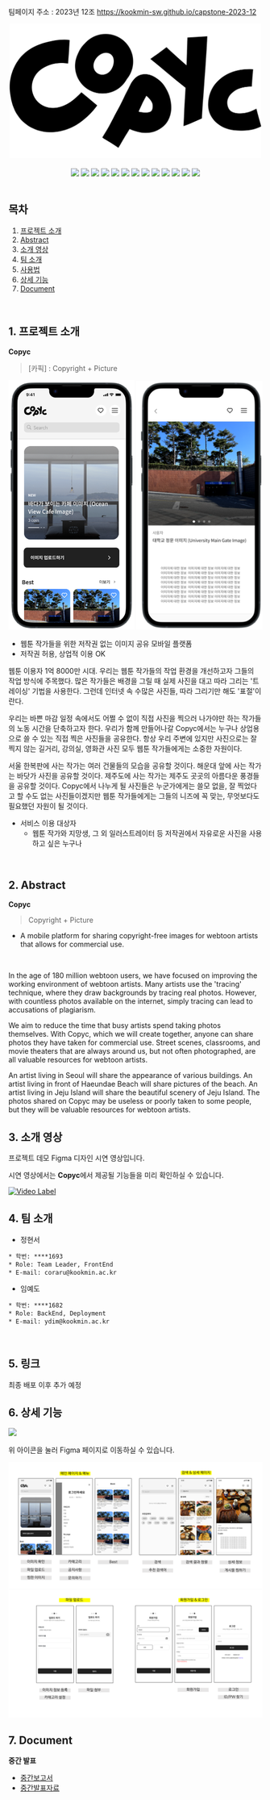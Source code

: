 팀페이지 주소 : 2023년 12조 https://kookmin-sw.github.io/capstone-2023-12
<br/>

<div align=center>   
    <img alt="main" src="img/Copyc.png" width=500>
</div>
<br/>

<div align=center>
    <img src="https://img.shields.io/badge/JavaScript-F7DF1E?style=for-the-badge&logo=JavaScript&logoColor=black">
    <img src="https://img.shields.io/badge/CSS3-1572B6?style=for-the-badge&logo=CSS3&logoColor=white">
    <img src="https://img.shields.io/badge/React-61DAFB?style=for-the-badge&logo=React&logoColor=black">
    <img src="https://img.shields.io/badge/TypeScript-3178C6?style=for-the-badge&logo=TypeScript&logoColor=white">
    <img src="https://img.shields.io/badge/Next.js-000000?style=for-the-badge&logo=Next.js&logoColor=white">
    <img src="https://img.shields.io/badge/Yarn-2C8EBB?style=for-the-badge&logo=Yarn&logoColor=white">
    <img src="https://img.shields.io/badge/Node.js-339933?style=for-the-badge&logo=Node.js&logoColor=white">
    <img src="https://img.shields.io/badge/Python-3776AB?style=for-the-badge&logo=Python&logoColor=white">
    <img src="https://img.shields.io/badge/Django-092E20?style=for-the-badge&logo=Django&logoColor=white">
    <img src="https://img.shields.io/badge/Rest-A30200?style=for-the-badge&logo=&logoColor=white">
    <img src="https://img.shields.io/badge/AWS-232F3E?style=for-the-badge&logo=AmazonAWS&logoColor=white">
    <img src="https://img.shields.io/badge/Git-F05032?style=for-the-badge&logo=Git&logoColor=white">
    <img src="https://img.shields.io/badge/GitHub-181717?style=for-the-badge&logo=GitHub&logoColor=white">
</div>
<br/>

## 목차

1. [프로젝트 소개](#1-프로젝트-소개)
2. [Abstract](#2-abstract)
3. [소개 영상](#3-소개-영상)
4. [팀 소개](#4-팀-소개)
5. [사용법](#5-사용법)
6. [상세 기능](#6-상세-기능)
7. [Document](#7-document)
<br/>

## 1. 프로젝트 소개

**Copyc**
> [카픽] : Copyright + Picture
> 
<img src="img/MainPage.png" width=250> <img src="img/InPage.png" width=250>

- 웹툰 작가들을 위한 저작권 없는 이미지 공유 모바일 플랫폼
- 저작권 허용, 상업적 이용 OK


웹툰 이용자 1억 8000만 시대.
우리는 웹툰 작가들의 작업 환경을 개선하고자 그들의 작업 방식에 주목했다.
많은 작가들은 배경을 그릴 때 실제 사진을 대고 따라 그리는 '트레이싱' 기법을 사용한다.
그런데 인터넷 속 수많은 사진들, 따라 그리기만 해도 '표절'이란다.

우리는 바쁜 마감 일정 속에서도 어쩔 수 없이 직접 사진을 찍으러 나가야만 하는 작가들의 노동 시간을 단축하고자 한다.
우리가 함께 만들어나갈 Copyc에서는 누구나 상업용으로 쓸 수 있는 직접 찍은 사진들을 공유한다.
항상 우리 주변에 있지만 사진으로는 잘 찍지 않는 길거리, 강의실, 영화관 사진 모두 웹툰 작가들에게는 소중한 자원이다.

서울 한복판에 사는 작가는 여러 건물들의 모습을 공유할 것이다.
해운대 앞에 사는 작가는 바닷가 사진을 공유할 것이다.
제주도에 사는 작가는 제주도 곳곳의 아름다운 풍경들을 공유할 것이다.
Copyc에서 나누게 될 사진들은 누군가에게는 쓸모 없을, 잘 찍었다고 할 수도 없는 사진들이겠지만 웹툰 작가들에게는 그들의 니즈에 꼭 맞는, 무엇보다도 필요했던 자원이 될 것이다.


- 서비스 이용 대상자
    - 웹툰 작가와 지망생, 그 외 일러스트레이터 등 저작권에서 자유로운 사진을 사용하고 싶은 누구나
<br/>

## 2. Abstract

**Copyc**
> Copyright + Picture
- A mobile platform for sharing copyright-free images for webtoon artists that allows for commercial use.
<br/>

In the age of 180 million webtoon users, we have focused on improving the working environment of webtoon artists. Many artists use the 'tracing' technique, where they draw backgrounds by tracing real photos. However, with countless photos available on the internet, simply tracing can lead to accusations of plagiarism.

We aim to reduce the time that busy artists spend taking photos themselves. With Copyc, which we will create together, anyone can share photos they have taken for commercial use. Street scenes, classrooms, and movie theaters that are always around us, but not often photographed, are all valuable resources for webtoon artists.

An artist living in Seoul will share the appearance of various buildings. An artist living in front of Haeundae Beach will share pictures of the beach. An artist living in Jeju Island will share the beautiful scenery of Jeju Island. The photos shared on Copyc may be useless or poorly taken to some people, but they will be valuable resources for webtoon artists.
<br/>

## 3. 소개 영상
프로젝트 데모 Figma 디자인 시연 영상입니다.

시연 영상에서는 **Copyc**에서 제공될 기능들을 미리 확인하실 수 있습니다.

[![Video Label](http://img.youtube.com/vi/vuvmn3MwAls/0.jpg)](https://youtu.be/vuvmn3MwAls)

## 4. 팀 소개

- 정현서

```
* 학번: ****1693
* Role: Team Leader, FrontEnd
* E-mail: coraru@kookmin.ac.kr
```


- 임예도

```
* 학번: ****1682
* Role: BackEnd, Deployment
* E-mail: ydim@kookmin.ac.kr
```
<br/>

## 5.  링크

최종 배포 이후 추가 예정
<br/>

## 6. 상세 기능
[<img src="https://img.shields.io/badge/Figma-F24E1E?style=for-the-badge&logo=Figma&logoColor=white">](https://www.figma.com/file/8diQISW7sASCoCX9au06pY/Untitled?node-id=0%3A1&t=eLfRtNymkIzxVkie-1)

위 아이콘을 눌러 Figma 페이지로 이동하실 수 있습니다.

<img src="img/1.png">
<img src="img/2.png">

## 7. Document
**중간 발표**
- [중간보고서](https://drive.google.com/file/d/12mVLmLgrs-cM3martpn90DJj2BWDxbky/view?usp=share_link)
- [중간발표자료](https://drive.google.com/file/d/1F9brloHz6PgaKsG11iMcyqmsTgwyOUM1/view?usp=share_link)
